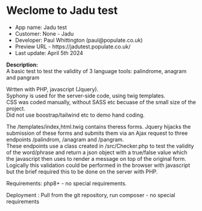 <h1>Weclome to Jadu test</h1> 
<ul>
<li>App name: Jadu test</li>
<li>Customer: None - Jadu</li>
<li>Developer: Paul Whittington (paul@populate.co.uk)</li>
<li>Preview URL - https://jadutest.populate.co.uk/</li>
<li>Last update: April 5th 2024</li>
</ul>
<p>
<b>Description:</b><br>
A basic test to test the validity of 3 language tools: palindrome, anagram and pangram<br>
</p>
<p>
Wrtten with PHP, javascript (Jquery).<br>
Syphony is used for the server-side code, using twig templates.<br>
CSS was coded manually, without SASS etc becuase of the small size of the project.<br>
Did not use boostrap/tailwind etc to demo hand coding.
</p>
<p>
The /templates/index,html.twig contains theress forms. Jquery hijacks the submission of these forms and submits them via an Ajax request to three endpoints /palindrom, /anagram and /pangram.<br>
These endpoints use a class created in /src/Checker.php to test the validity of the word/phrase and return a json object with a true/false value which the javascript then uses to render a message on top of the original form.<br>
Logically this validation could be performed in the browser with javascript but the brief required this to be done on the server with PHP.
</p>
<p>
Requirements: php8+ - no special requirements.
</p>
<p>
Deployment : Pull from the git repository, run composer - no special requirements
</p>




